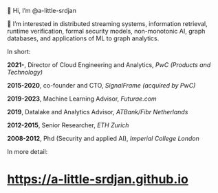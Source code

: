 👋 Hi, I’m @a-little-srdjan

👀 I’m interested in distributed streaming systems, information retrieval, runtime verification, 
formal security models, non-monotonic AI, graph databases, and applications of ML to graph analytics. 

In short:

**2021-**, Director of Cloud Engineering and Analytics, _PwC (Products and Technology)_

**2015-2020**, co-founder and CTO, _SignalFrame (acquired by PwC)_

**2019-2023**, Machine Learning Advisor, _Futurae.com_

**2019**, Datalake and Analytics Advisor, _ATBank/Fibr Netherlands_

**2012-2015**, Senior Researcher, _ETH Zurich_

**2008-2012**, Phd (Security and applied AI), _Imperial College London_

In more detail:

# https://a-little-srdjan.github.io
